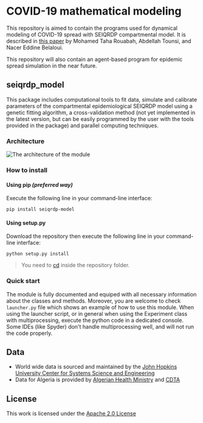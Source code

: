 # COVID-19 mathematical modeling

This repository is aimed to contain the programs used for dynamical modeling of COVID-19 spread with SEIQRDP compartmental model. It is described in [this paper](https://doi.org/10.1016/j.sciaf.2021.e01050) by Mohamed Taha Rouabah, Abdellah Tounsi, and Nacer Eddine Belaloui.

This repository will also contain an agent-based program for epidemic spread simulation in the near future.

## seiqrdp_model

This package includes computational tools to fit data, simulate and calibrate
parameters of the compartmental epidemiological SEIQRDP model using a genetic
fitting algorithm, a cross-validation method (not yet implemented in the latest
version, but can be easily programmed by the user with the tools provided in
the package) and parallel computing techniques.

### Architecture

![The architecture of the module](https://github.com/Taha-Rouabah/COVID-19/raw/master/images/SEIRQDPDiag.png)

### How to install

#### Using pip _(preferred way)_

Execute the following line in your command-line interface:

```
pip install seiqrdp-model
```


#### Using setup.py

Download the repository then execute the following line in your command-line interface:

```
python setup.py install
```

> You need to [cd](<https://en.wikipedia.org/wiki/Cd_(command)>) inside the repository folder.

### Quick start

The module is fully documented and equiped with all necessary information
about the classes and methods.
Moreover, you are welcome to check `launcher.py` file which shows an example of
how to use this module.
When using the launcher script, or in general when using the Experiment class with multiprocessing, execute the python code in a dedicated console. Some IDEs (like Spyder) don't handle multiprocessing well, and will not run the code properly.

## Data

- World wide data is sourced and maintained by the [John Hopkins University Center for Systems Science and Engineering](https://raw.githubusercontent.com/datasets/covid-19/master/data/time-series-19-covid-combined.csv)
- Data for Algeria is provided by [Algerian Health Ministry](http://covid19.sante.gov.dz/carte/) and [CDTA](https://covid19.cdta.dz/dashboard/production/index.php#)

## License

This work is licensed under the [Apache 2.0 License](https://github.com/Taha-Rouabah/COVID-19/blob/master/LICENSE)
